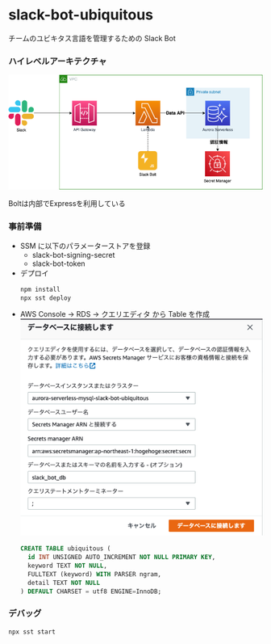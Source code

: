 # slack-bot-ubiquitous

チームのユビキタス言語を管理するための Slack Bot

### ハイレベルアーキテクチャ

![ハイレベルアーキテクチャ](./images/architecture.png)

Boltは内部でExpressを利用している

### 事前準備

- SSM に以下のパラメーターストアを登録
  - slack-bot-signing-secret
  - slack-bot-token
- デプロイ
  ```sh
  npm install
  npx sst deploy
  ```
- AWS Console -> RDS -> クエリエディタ から Table を作成
  ![クエリエディタ](./images/query-editor.png)
  ```sql
  CREATE TABLE ubiquitous (
    id INT UNSIGNED AUTO_INCREMENT NOT NULL PRIMARY KEY,
    keyword TEXT NOT NULL,
    FULLTEXT (keyword) WITH PARSER ngram,
    detail TEXT NOT NULL
  ) DEFAULT CHARSET = utf8 ENGINE=InnoDB;
  ```

### デバッグ

```sh
npx sst start
```
